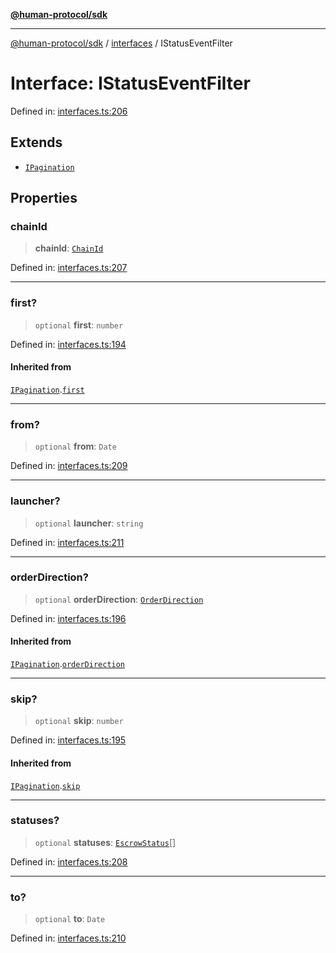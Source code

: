 [**@human-protocol/sdk**](../../README.md)

***

[@human-protocol/sdk](../../modules.md) / [interfaces](../README.md) / IStatusEventFilter

# Interface: IStatusEventFilter

Defined in: [interfaces.ts:206](https://github.com/humanprotocol/human-protocol/blob/8551ddf36370251a82fddadc0d28c34592acebaf/packages/sdk/typescript/human-protocol-sdk/src/interfaces.ts#L206)

## Extends

- [`IPagination`](IPagination.md)

## Properties

### chainId

> **chainId**: [`ChainId`](../../enums/enumerations/ChainId.md)

Defined in: [interfaces.ts:207](https://github.com/humanprotocol/human-protocol/blob/8551ddf36370251a82fddadc0d28c34592acebaf/packages/sdk/typescript/human-protocol-sdk/src/interfaces.ts#L207)

***

### first?

> `optional` **first**: `number`

Defined in: [interfaces.ts:194](https://github.com/humanprotocol/human-protocol/blob/8551ddf36370251a82fddadc0d28c34592acebaf/packages/sdk/typescript/human-protocol-sdk/src/interfaces.ts#L194)

#### Inherited from

[`IPagination`](IPagination.md).[`first`](IPagination.md#first)

***

### from?

> `optional` **from**: `Date`

Defined in: [interfaces.ts:209](https://github.com/humanprotocol/human-protocol/blob/8551ddf36370251a82fddadc0d28c34592acebaf/packages/sdk/typescript/human-protocol-sdk/src/interfaces.ts#L209)

***

### launcher?

> `optional` **launcher**: `string`

Defined in: [interfaces.ts:211](https://github.com/humanprotocol/human-protocol/blob/8551ddf36370251a82fddadc0d28c34592acebaf/packages/sdk/typescript/human-protocol-sdk/src/interfaces.ts#L211)

***

### orderDirection?

> `optional` **orderDirection**: [`OrderDirection`](../../enums/enumerations/OrderDirection.md)

Defined in: [interfaces.ts:196](https://github.com/humanprotocol/human-protocol/blob/8551ddf36370251a82fddadc0d28c34592acebaf/packages/sdk/typescript/human-protocol-sdk/src/interfaces.ts#L196)

#### Inherited from

[`IPagination`](IPagination.md).[`orderDirection`](IPagination.md#orderdirection)

***

### skip?

> `optional` **skip**: `number`

Defined in: [interfaces.ts:195](https://github.com/humanprotocol/human-protocol/blob/8551ddf36370251a82fddadc0d28c34592acebaf/packages/sdk/typescript/human-protocol-sdk/src/interfaces.ts#L195)

#### Inherited from

[`IPagination`](IPagination.md).[`skip`](IPagination.md#skip)

***

### statuses?

> `optional` **statuses**: [`EscrowStatus`](../../types/enumerations/EscrowStatus.md)[]

Defined in: [interfaces.ts:208](https://github.com/humanprotocol/human-protocol/blob/8551ddf36370251a82fddadc0d28c34592acebaf/packages/sdk/typescript/human-protocol-sdk/src/interfaces.ts#L208)

***

### to?

> `optional` **to**: `Date`

Defined in: [interfaces.ts:210](https://github.com/humanprotocol/human-protocol/blob/8551ddf36370251a82fddadc0d28c34592acebaf/packages/sdk/typescript/human-protocol-sdk/src/interfaces.ts#L210)
